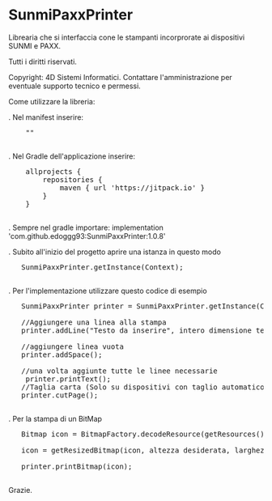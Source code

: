 # SunmiPaxxPrinter

Librearia che si interfaccia cone le stampanti incorprorate ai dispositivi SUNMI e PAXX.

Tutti i diritti riservati.

Copyright: 4D Sistemi Informatici. Contattare l'amministrazione per eventuale supporto tecnico e permessi.

Come utilizzare la libreria:

. Nel manifest inserire:
<br>
<pre>
    "<uses-permission android:name="com.pax.permission.PRINTER" />"
	</pre>

. Nel Gradle dell'applicazione inserire:
<br>
<pre>
    allprojects {  
        repositories {  
            maven { url 'https://jitpack.io' }  
        }  
    }  
	</pre>

. Sempre nel gradle importare:
    implementation 'com.github.edoggg93:SunmiPaxxPrinter:1.0.8'  

.  Subito all'inizio del progetto aprire una istanza in questo modo
 
  <pre>
   SunmiPaxxPrinter.getInstance(Context);
	</pre>
	
.  Per l'implementazione utilizzare questo codice di esempio

<pre>
   SunmiPaxxPrinter printer = SunmiPaxxPrinter.getInstance(Context);
   
   //Aggiungere una linea alla stampa
   printer.addLine("Testo da inserire", intero dimensione testo, SunmiPaxxPrinter.PrinterAlignement.CENTER (enumerazione allineamento testo), SunmiPaxxPrinter.PrinterStyle.BOLD (stile del testo));
   
   //aggiungere linea vuota
   printer.addSpace();
   
   //una volta aggiunte tutte le linee necessarie
    printer.printText();
   //Taglia carta (Solo su dispositivi con taglio automatico)
   printer.cutPage();                   
	</pre>
	
.  Per la stampa di un BitMap

<pre>
   Bitmap icon = BitmapFactory.decodeResource(getResources(), Riferimento al bitmap);

   icon = getResizedBitmap(icon, altezza desiderata, larghezza desiderata);

   printer.printBitmap(icon);               
	</pre>
  
Grazie.  
